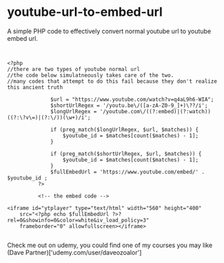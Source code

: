 # youtube-url-to-embed-url
A simple PHP code to effectively  convert normal youtube url to youtube embed url.

```


<?php 
//there are two types of youtube normal url
//the code below simulatneously takes care of the two.
//many codes that attempt to do this fail because they don't realize this ancient truth

              $url = "https://www.youtube.com/watch?v=q4aL9h6-WIA";
              $shortUrlRegex = '/youtu.be\/([a-zA-Z0-9_]+)\??/i';
              $longUrlRegex = '/youtube.com\/((?:embed)|(?:watch))((?:\?v\=)|(?:\/))(\w+)/i';
          
              if (preg_match($longUrlRegex, $url, $matches)) {
                  $youtube_id = $matches[count($matches) - 1];
              }
          
              if (preg_match($shortUrlRegex, $url, $matches)) {
                  $youtube_id = $matches[count($matches) - 1];
              }
              $fullEmbedUrl = 'https://www.youtube.com/embed/' . $youtube_id ;
          ?>
          
          <!-- the embed code -->
          
<iframe id="ytplayer" type="text/html" width="560" height="400"
    src="<?php echo $fullEmbedUrl ?>?rel=0&showinfo=0&color=white&iv_load_policy=3"
    frameborder="0" allowfullscreen></iframe> 
    
```

Check me out on udemy, you could find one of my courses you may like
(Dave Partner)['udemy.com/user/daveozoalor']
